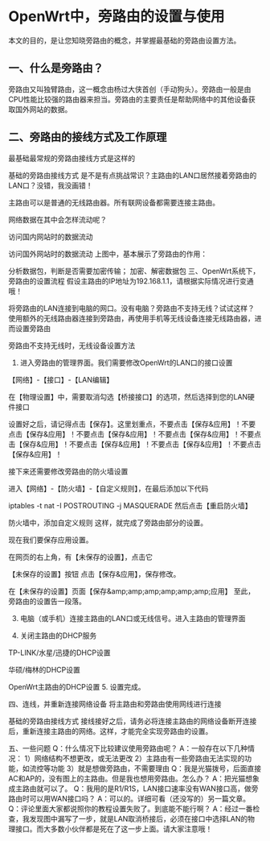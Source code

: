 # OpenWrt中，旁路由的设置与使用
 
本文的目的，是让您知晓旁路由的概念，并掌握最基础的旁路由设置方法。

## 一、什么是旁路由？
旁路由又叫独臂路由，这一概念由杨过大侠首创（手动狗头）。旁路由一般是由CPU性能比较强的路由器来担当。旁路由的主要责任是帮助网络中的其他设备获取国外网站的数据。

## 二、旁路由的接线方式及工作原理
最基础最常规的旁路由接线方式是这样的


基础的旁路由接线方式
是不是有点挑战常识？主路由的LAN口居然接着旁路由的LAN口？没错，我没画错！

主路由可以是普通的无线路由器。所有联网设备都需要连接主路由。

网络数据在其中会怎样流动呢？


访问国内网站时的数据流动

访问国外网站时的数据流动
上图中，基本展示了旁路由的作用：

分析数据包，判断是否需要加密传输；
加密、解密数据包
三、OpenWrt系统下，旁路由的设置流程
假设主路由的IP地址为192.168.1.1，请根据实际情况进行变通哦！

将旁路由的LAN连接到电脑的网口。没有电脑？旁路由不支持无线？试试这样？使用额外的无线路由器连接到旁路由，再使用手机等无线设备连接无线路由器，进而设置旁路由

旁路由不支持无线时，无线设备设置方法
1. 进入旁路由的管理界面。我们需要修改OpenWrt的LAN口的接口设置


【网络】-【接口】-【LAN编辑】

在【物理设置】中，需要取消勾选【桥接接口】的选项，然后选择到您的LAN硬件接口


设置好之后，请记得点击【保存】。这里划重点，不要点击【保存&应用】！不要点击【保存&应用】！不要点击【保存&应用】！不要点击【保存&应用】！不要点击【保存&应用】！不要点击【保存&应用】！不要点击【保存&应用】！不要点击【保存&应用】！

接下来还需要修改旁路由的防火墙设置

进入【网络】-【防火墙】-【自定义规则】，在最后添加以下代码

iptables -t nat -I POSTROUTING -j MASQUERADE
然后点击【重启防火墙】


防火墙中，添加自定义规则
这样，就完成了旁路由部分的设置。

现在我们要保存应用设置。

在网页的右上角，有【未保存的设置】，点击它


【未保存的设置】按钮
点击【保存&应用】，保存修改。


在【未保存的设置】页面【保存&amp;amp;amp;amp;amp;amp;amp;应用】
至此，旁路由的设置告一段落。

3. 电脑（或手机）连接主路由的LAN口或无线信号。进入主路由的管理界面

4. 关闭主路由的DHCP服务


TP-LINK/水星/迅捷的DHCP设置

华硕/梅林的DHCP设置

OpenWrt主路由的DHCP设置
5. 设置完成。

四、连线，并重新连接网络设备
将主路由和旁路由使用网线进行连接


基础的旁路由接线方式
接线接好之后，请务必将连接主路由的网络设备断开连接后，重新连接主路由的网络。这样，才能完全实现旁路由的设置。

五、一些问题
Q：什么情况下比较建议使用旁路由呢？
A：一般存在以下几种情况：
1）网络结构不想更改，或无法更改
2）主路由有一些旁路由无法实现的功能，如流控等功能
3）就是想做旁路由，不需要理由
Q：我是光猫拨号，后面直接AC和AP的，没有图上的主路由。但是我也想用旁路由。怎么办？
A：把光猫想象成主路由就可以了。
Q：我用的是R1/R1S，LAN接口速率没有WAN接口高，做旁路由时可以用WAN接口吗？
A：可以的。详细可看（还没写的）另一篇文章。
Q：评论里面大家都说照你的教程设置失败了。到底能不能行啊？
A：经过一番检查，我发现图中漏写了一步，就是LAN取消桥接后，必须在接口中选择LAN的物理接口。而大多数小伙伴都是死在了这一步上面。请大家注意哦！